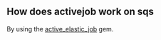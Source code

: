 ## How does activejob work on sqs
By using the [active_elastic_job](https://github.com/tawan/active-elastic-job) gem.
